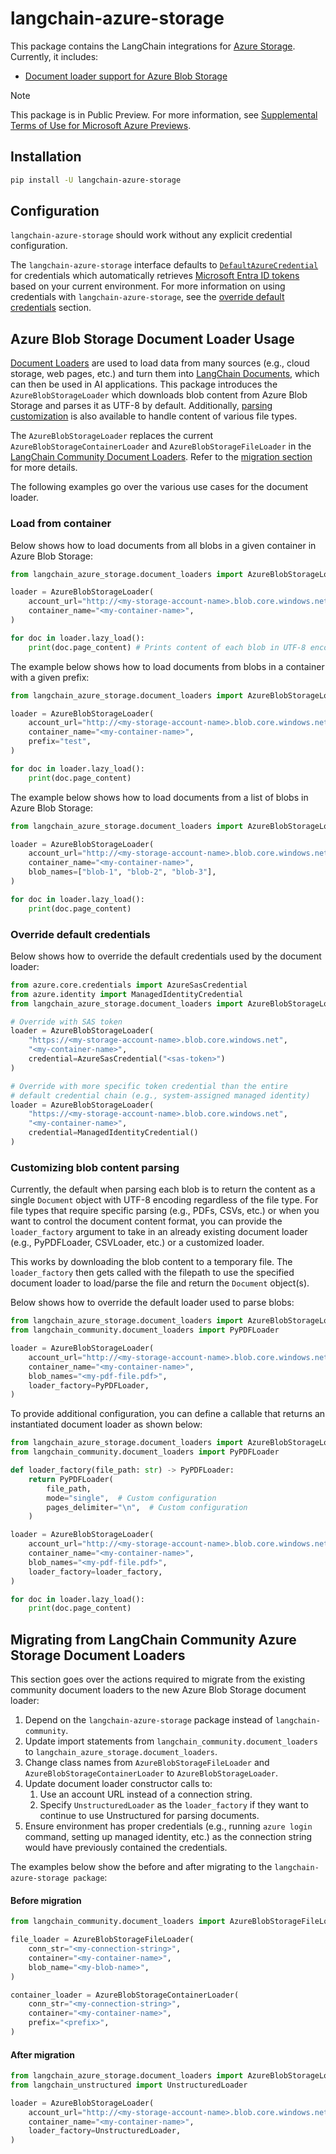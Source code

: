 # langchain-azure-storage

This package contains the LangChain integrations for [Azure Storage](https://learn.microsoft.com/en-us/azure/storage/common/storage-introduction). Currently, it includes:
- [Document loader support for Azure Blob Storage](#azure-blob-storage-document-loader-usage)

> [!NOTE]
> This package is in Public Preview. For more information, see [Supplemental Terms of Use for Microsoft Azure Previews](https://azure.microsoft.com/support/legal/preview-supplemental-terms/).

## Installation

```bash
pip install -U langchain-azure-storage
```

## Configuration
`langchain-azure-storage` should work without any explicit credential configuration.

The `langchain-azure-storage` interface defaults to [`DefaultAzureCredential`](https://learn.microsoft.com/en-us/azure/developer/python/sdk/authentication/credential-chains?tabs=dac#defaultazurecredential-overview)
for credentials which automatically retrieves [Microsoft Entra ID tokens](https://learn.microsoft.com/en-us/azure/storage/blobs/authorize-access-azure-active-directory) based on
your current environment. For more information on using credentials with
`langchain-azure-storage`, see the [override default credentials](#override-default-credentials) section.

## Azure Blob Storage Document Loader Usage
[Document Loaders](https://python.langchain.com/docs/integrations/document_loaders/) are used to load data from many sources (e.g., cloud storage, web pages, etc.) and turn them into [LangChain Documents](https://python.langchain.com/api_reference/core/documents/langchain_core.documents.base.Document.html), which can then be used in AI applications. This package introduces the `AzureBlobStorageLoader` which downloads blob content from Azure Blob Storage and parses it as UTF-8 by default. Additionally, [parsing customization](#customizing-blob-content-parsing) is also available to handle content of various file types.  

The `AzureBlobStorageLoader` replaces the current `AzureBlobStorageContainerLoader` and `AzureBlobStorageFileLoader` in the [LangChain Community Document Loaders](https://python.langchain.com/docs/integrations/document_loaders/). Refer to the [migration section](#migrating-from-langchain-community-azure-storage-document-loaders) for more details. 

The following examples go over the various use cases for the document loader.

### Load from container
Below shows how to load documents from all blobs in a given container in Azure Blob Storage:

```python
from langchain_azure_storage.document_loaders import AzureBlobStorageLoader

loader = AzureBlobStorageLoader(
    account_url="http://<my-storage-account-name>.blob.core.windows.net",
    container_name="<my-container-name>",
)

for doc in loader.lazy_load():
    print(doc.page_content) # Prints content of each blob in UTF-8 encoding.
```

The example below shows how to load documents from blobs in a container with a given prefix:

```python
from langchain_azure_storage.document_loaders import AzureBlobStorageLoader

loader = AzureBlobStorageLoader(
    account_url="http://<my-storage-account-name>.blob.core.windows.net",
    container_name="<my-container-name>",
    prefix="test",
)

for doc in loader.lazy_load():
    print(doc.page_content)
```

The example below shows how to load documents from a list of blobs in Azure Blob Storage:

```python
from langchain_azure_storage.document_loaders import AzureBlobStorageLoader

loader = AzureBlobStorageLoader(
    account_url="http://<my-storage-account-name>.blob.core.windows.net",
    container_name="<my-container-name>",
    blob_names=["blob-1", "blob-2", "blob-3"],
)

for doc in loader.lazy_load():
    print(doc.page_content)
```

### Override default credentials
Below shows how to override the default credentials used by the document loader:

```python
from azure.core.credentials import AzureSasCredential
from azure.identity import ManagedIdentityCredential
from langchain_azure_storage.document_loaders import AzureBlobStorageLoader

# Override with SAS token
loader = AzureBlobStorageLoader(
    "https://<my-storage-account-name>.blob.core.windows.net",
    "<my-container-name>",
    credential=AzureSasCredential("<sas-token>")
)

# Override with more specific token credential than the entire
# default credential chain (e.g., system-assigned managed identity)
loader = AzureBlobStorageLoader(
    "https://<my-storage-account-name>.blob.core.windows.net",
    "<my-container-name>",
    credential=ManagedIdentityCredential()
)
```

### Customizing blob content parsing
Currently, the default when parsing each blob is to return the content as a single `Document` object with UTF-8 encoding regardless of the file type. For file types that require specific parsing (e.g., PDFs, CSVs, etc.) or when you want to control the document content format, you can provide the `loader_factory` argument to take in an already existing document loader (e.g., PyPDFLoader, CSVLoader, etc.) or a customized loader.

This works by downloading the blob content to a temporary file. The `loader_factory` then gets called with the filepath to use the specified document loader to load/parse the file and return the `Document` object(s).

Below shows how to override the default loader used to parse blobs:

```python
from langchain_azure_storage.document_loaders import AzureBlobStorageLoader
from langchain_community.document_loaders import PyPDFLoader

loader = AzureBlobStorageLoader(
    account_url="http://<my-storage-account-name>.blob.core.windows.net",
    container_name="<my-container-name>",
    blob_names="<my-pdf-file.pdf>",
    loader_factory=PyPDFLoader,
)
```

To provide additional configuration, you can define a callable that returns an instantiated document loader as shown below:

```python
from langchain_azure_storage.document_loaders import AzureBlobStorageLoader
from langchain_community.document_loaders import PyPDFLoader

def loader_factory(file_path: str) -> PyPDFLoader:
    return PyPDFLoader(
        file_path,
        mode="single",  # Custom configuration
        pages_delimiter="\n",  # Custom configuration
    )

loader = AzureBlobStorageLoader(
    account_url="http://<my-storage-account-name>.blob.core.windows.net",
    container_name="<my-container-name>",
    blob_names="<my-pdf-file.pdf>",
    loader_factory=loader_factory,
)

for doc in loader.lazy_load():
    print(doc.page_content)
```

## Migrating from LangChain Community Azure Storage Document Loaders
This section goes over the actions required to migrate from the existing community document loaders to the new Azure Blob Storage document loader:

1. Depend on the `langchain-azure-storage` package instead of `langchain-community`.
2. Update import statements from `langchain_community.document_loaders` to
   `langchain_azure_storage.document_loaders`.
3. Change class names from `AzureBlobStorageFileLoader` and `AzureBlobStorageContainerLoader`
   to `AzureBlobStorageLoader`.
4. Update document loader constructor calls to:
    1. Use an account URL instead of a connection string.
    2. Specify `UnstructuredLoader` as the `loader_factory` if they want to continue to use Unstructured for parsing documents.
5. Ensure environment has proper credentials (e.g., running `azure login` command, setting up managed identity, etc.) as the connection string would have previously contained the credentials.

The examples below show the before and after migrating to the `langchain-azure-storage package`:

#### Before migration
```python
from langchain_community.document_loaders import AzureBlobStorageFileLoader, AzureBlobStorageContainerLoader

file_loader = AzureBlobStorageFileLoader(
    conn_str="<my-connection-string>",
    container="<my-container-name>",
    blob_name="<my-blob-name>",
)

container_loader = AzureBlobStorageContainerLoader(
    conn_str="<my-connection-string>",
    container="<my-container-name>",
    prefix="<prefix>",
)
```

#### After migration
```python
from langchain_azure_storage.document_loaders import AzureBlobStorageLoader
from langchain_unstructured import UnstructuredLoader

loader = AzureBlobStorageLoader(
    account_url="http://<my-storage-account-name>.blob.core.windows.net",
    container_name="<my-container-name>",
    loader_factory=UnstructuredLoader,
)
```